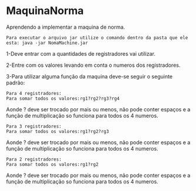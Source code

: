 # MaquinaNorma
Aprendendo a implementar a maquina de norma.

  
    Para executar o arquivo jar utilize o comando dentro da pasta que ele esta: java -jar NomaMachine.jar


1-Deve entrar com a quantidades de registradores vai utilizar.

2-Entre com os valores levando em conta o numeros dos registradores.

3-Para utilizar alguma função da maquina deve-se seguir o seguinte padrão:
  
    Para 4 registradores:
    Para somar todos os valores:rg1?rg2?rg3?rg4
  
  Aonde ? deve ser trocado por mais ou menos, não pode conter espaços e a função de multiplicação so funciona para todos os 4 numeros.
  
    Para 3 registradores:
    Para somar todos os valores:rg1?rg2?rg3
	
  Aonde ? deve ser trocado por mais ou menos, não pode conter espaços e a função de multiplicação so funciona para todos os 4 numeros.   
  
    Para 2 registradores:
    Para somar todos os valores:rg1?rg2
	
  Aonde ? deve ser trocado por mais ou menos, não pode conter espaços e a função de multiplicação so funciona para todos os 4 numeros. 
